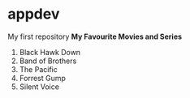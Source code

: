 # appdev
My first repository
**My Favourite Movies and Series**
1. Black Hawk Down
2. Band of Brothers
3. The Pacific
4. Forrest Gump
5. Silent Voice
